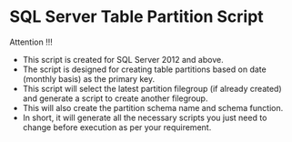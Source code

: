 # SQL Server Table Partition Script

Attention !!!
- This script is created for SQL Server 2012 and above.
- The script is designed for creating table partitions based on date (monthly basis) as the primary key.
- This script will select the latest partition filegroup (if already created) and generate a script to create another filegroup.
- This will also create the partition schema name and schema function.
- In short, it will generate all the necessary scripts you just need to change before execution as per your requirement.


